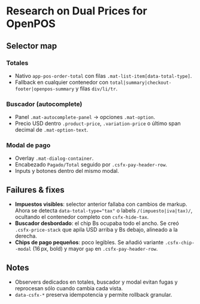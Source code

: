 # Research on Dual Prices for OpenPOS

## Selector map
### Totales
- Nativo `app-pos-order-total` con filas `.mat-list-item[data-total-type]`.
- Fallback en cualquier contenedor con `total|summary|checkout-footer|openpos-summary` y filas `div/li/tr`.
### Buscador (autocomplete)
- Panel `.mat-autocomplete-panel` → opciones `.mat-option`.
- Precio USD dentro `.product-price`, `.variation-price` o último span decimal de `.mat-option-text`.
### Modal de pago
- Overlay `.mat-dialog-container`.
- Encabezado `Pagado/Total` seguido por `.csfx-pay-header-row`.
- Inputs y botones dentro del mismo modal.
## Failures & fixes
- **Impuestos visibles**: selector anterior fallaba con cambios de markup. Ahora se detecta `data-total-type="tax"` o labels `/(impuesto|iva|tax)/`, ocultando el contenedor completo con `csfx-hide-tax`.
- **Buscador desbordado**: el chip Bs ocupaba todo el ancho. Se creó `.csfx-price-stack` que apila USD arriba y Bs debajo, alineado a la derecha.
- **Chips de pago pequeños**: poco legibles. Se añadió variante `.csfx-chip--modal` (16 px, bold) y mayor `gap` en `.csfx-pay-header-row`.

## Notes
- Observers dedicados en totales, buscador y modal evitan fugas y reprocesan sólo cuando cambia cada vista.
- `data-csfx-*` preserva idempotencia y permite rollback granular.
